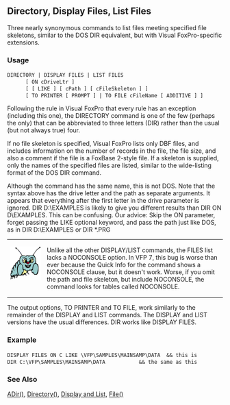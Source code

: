 ## Directory, Display Files, List Files

Three nearly synonymous commands to list files meeting specified file skeletons, similar to the DOS DIR equivalent, but with Visual FoxPro-specific extensions.

### Usage

```foxpro
DIRECTORY | DISPLAY FILES | LIST FILES
      [ ON cDriveLtr ]
      [ [ LIKE ] [ cPath ] [ cFileSkeleton ] ]
      [ TO PRINTER [ PROMPT ] | TO FILE cFileName [ ADDITIVE ] ]
```

Following the rule in Visual FoxPro that every rule has an exception (including this one), the DIRECTORY command is one of the few (perhaps the only) that can be abbreviated to three letters (DIR) rather than the usual (but not always true) four.

If no file skeleton is specified, Visual FoxPro lists only DBF files, and includes information on the number of records in the file, the file size, and also a comment if the file is a FoxBase 2-style file. If a skeleton is supplied, only the names of the specified files are listed, similar to the wide-listing format of the DOS DIR command.

Although the command has the same name, this is not DOS. Note that the syntax above has the drive letter and the path as separate arguments. It appears that everything after the first letter in the drive parameter is ignored. DIR D:\EXAMPLES is likely to give you different results than DIR ON D\EXAMPLES\. This can be confusing. Our advice: Skip the ON parameter, forget passing the LIKE optional keyword, and pass the path just like DOS, as in DIR D:\EXAMPLES or DIR *.PRG

<table>
<tr>
  <td width="17%" valign="top">
<p><img width="95" height="78" src="Bug.gif">
  </td>
  <td width=83%>
  <p>Unlike all the other DISPLAY/LIST commands, the FILES list lacks a NOCONSOLE option. In VFP 7, this bug is worse than ever because the Quick Info for the command shows a NOCONSOLE clause, but it doesn't work. Worse, if you omit the path and file skeleton, but include NOCONSOLE, the command looks for tables called NOCONSOLE. </p>
  </td>
 </tr>
</table>

The output options, TO PRINTER and TO FILE, work similarly to the remainder of the DISPLAY and LIST commands. The DISPLAY and LIST versions have the usual differences. DIR works like DISPLAY FILES.

### Example

```foxpro
DISPLAY FILES ON C LIKE \VFP\SAMPLES\MAINSAMP\DATA  && this is
DIR C:\VFP\SAMPLES\MAINSAMP\DATA           && the same as this
```
### See Also

[ADir()](s4g212.md), [Directory()](s4g041.md), [Display and List](s4g303.md), [File()](s4g041.md)